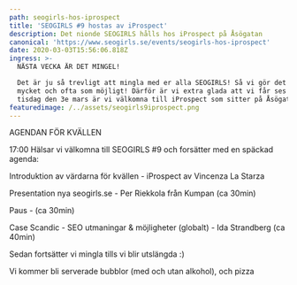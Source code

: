 ```yaml
---
path: seogirls-hos-iprospect
title: 'SEOGIRLS #9 hostas av iProspect'
description: Det nionde SEOGIRLS hålls hos iProspect på Åsögatan
canonical: 'https://www.seogirls.se/events/seogirls-hos-iprospect'
date: 2020-03-03T15:56:06.818Z
ingress: >-
  NÄSTA VECKA ÄR DET MINGEL!

  Det är ju så trevligt att mingla med er alla SEOGIRLS! Så vi gör det gärna så
  mycket och ofta som möjligt! Därför är vi extra glada att vi får ses igen! På
  tisdag den 3e mars är vi välkomna till iProspect som sitter på Åsögatan 108.
featuredimage: /../assets/seogirls9iprospect.png
---
```


AGENDAN FÖR KVÄLLEN

17:00 Hälsar vi välkomna till SEOGIRLS #9 och forsätter med en späckad agenda:

Introduktion av värdarna för kvällen - iProspect av Vincenza La Starza

Presentation nya seogirls.se - Per Riekkola från Kumpan (ca 30min)

Paus - (ca 30min)

Case Scandic - SEO utmaningar & möjligheter (globalt) - Ida Strandberg (ca 40min)

Sedan fortsätter vi mingla tills vi blir utslängda :)

Vi kommer bli serverade bubblor (med och utan alkohol), och pizza
